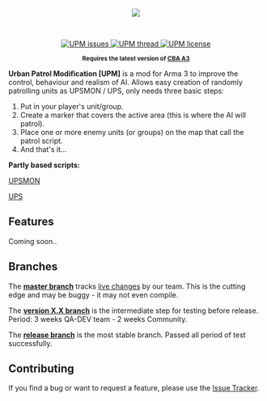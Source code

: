 <br />
<p align="center">
  <img src="http://i.imgur.com/wmKMuNl.png" />
</p>
<br />
<p align="center">
    <a href="https://github.com/upmod/UPM/issues/">
        <img src="https://img.shields.io/github/issues/upmod/UPM.svg" alt="UPM issues">
    </a>
    <a href="http://forums.bistudio.com/showthread.php?181348-WIP-Urban-Patrol-Modification">
        <img src="https://img.shields.io/badge/BIF-Thread-lightgrey.svg" alt="UPM thread">
    </a>
    <a href="http://creativecommons.org/licenses/by-nc-nd/4.0/">
        <img src="https://img.shields.io/badge/license-CC%20BY--NC--ND%204.0-blue.svg" alt="UPM license">
    </a>
</p>
<p align="center"><sup><strong>Requires the latest version of <a href="http://www.armaholic.com/page.php?id=18767">CBA A3</a></strong></sup></p>

**Urban Patrol Modification [UPM]** is a mod for Arma 3 to improve the control, behaviour and realism of AI. Allows easy creation of randomly patrolling units as UPSMON / UPS, only needs three basic steps: 

<ol>
<li>Put in your player's unit/group.</li>
<li>Create a marker that covers the active area (this is where the AI will patrol).</li>
<li>Place one or more enemy units (or groups) on the map that call the patrol script.</li>
<li>And that's it...</li>
</ol>

<b>Partly based scripts:</b>

[UPSMON](http://www.armaholic.com/page.php?id=21935)

[UPS](http://kronzky.info/ups/index.htm)

## Features

Coming soon..

## Branches

The **[master branch](https://github.com/upmod/UPM/tree/master)** tracks [live changes](https://github.com/upmod/UPM/commits/master) by our team. 
This is the cutting edge and may be buggy - it may not even compile. 

The **[version X.X branch](https://github.com/upmod/UPM/tree/0.1)** is the intermediate step for testing before release. 
Period: 3 weeks QA-DEV team - 2 weeks Community.

The **[release branch](https://github.com/upmod/UPM/tree/release)** is the most stable branch. Passed all period of test successfully.

## Contributing

If you find a bug or want to request a feature, please use the [Issue Tracker](https://github.com/upmod/UPM/issues).
